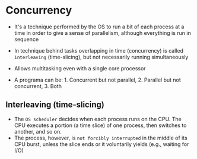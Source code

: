 # Concurrency

- It's a technique performed by the OS to run a bit of each process at a time in order to give a sense of parallelism, although everything is run in sequence
- In technique behind tasks overlapping in time (concurrency) is called `interleaving` (time-slicing), but not necessarily running simultaneously
- Allows multitasking even with a single core processor

- A programa can be: 1. Concurrent but not parallel, 2. Parallel but not concurrent, 3. Both

## Interleaving (time-slicing)

- The `OS scheduler` decides when each process runs on the CPU. The CPU executes a portion (a time slice) of one process, then switches to another, and so on.
- The process, however, is `not forcibly interrupted` in the middle of its CPU burst, unless the slice ends or it voluntarily yields (e.g., waiting for I/O)
